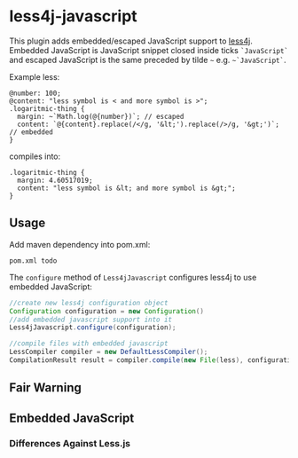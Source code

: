 less4j-javascript
=================

This plugin adds embedded/escaped JavaScript support to [less4j](https://github.com/SomMeri/less4j#readme). Embedded JavaScript is JavaScript snippet closed inside ticks `` `JavaScript` `` and escaped JavaScript is the same preceded by tilde `~` e.g. `` ~`JavaScript` ``. 

Example less:
```
@number: 100;
@content: "less symbol is < and more symbol is >";
.logaritmic-thing {
  margin: ~`Math.log(@{number})`; // escaped
  content: `@{content}.replace(/</g, '&lt;').replace(/>/g, '&gt;')`; // embedded
}
```

compiles into:
```
.logaritmic-thing {
  margin: 4.60517019;
  content: "less symbol is &lt; and more symbol is &gt;";
}
```

## Usage
Add maven dependency into pom.xml:
````
pom.xml todo
````

The `configure` method of `Less4jJavascript` configures less4j to use embedded JavaScript:
````java
//create new less4j configuration object
Configuration configuration = new Configuration()
//add embedded javascript support into it
Less4jJavascript.configure(configuration);

//compile files with embedded javascript
LessCompiler compiler = new DefaultLessCompiler();
CompilationResult result = compiler.compile(new File(less), configuration);
````
## Fair Warning

## Embedded JavaScript

### Differences Against Less.js

